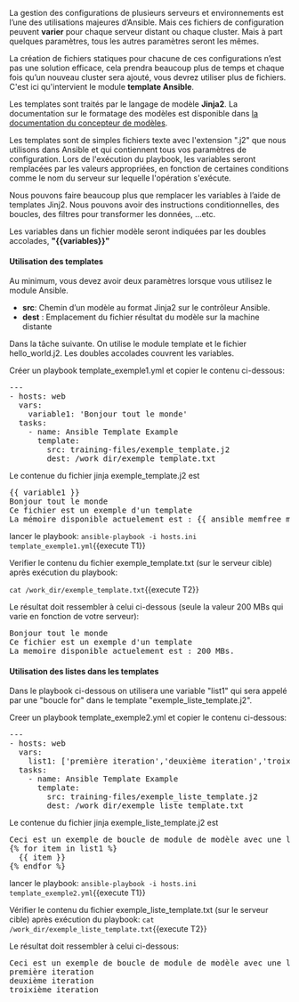 
La gestion des configurations de plusieurs serveurs et environnements est l’une des utilisations majeures d’Ansible. Mais ces fichiers de configuration peuvent **varier** pour chaque serveur distant ou chaque cluster. Mais à part quelques paramètres, tous les autres paramètres seront les mêmes. 

La création de fichiers statiques pour chacune de ces configurations n’est pas une solution efficace, cela prendra beaucoup plus de temps et chaque fois qu’un nouveau cluster sera ajouté, vous devrez utiliser plus de fichiers. C'est ici qu'intervient le module **template Ansible**.

Les templates sont traités par le langage de modèle **Jinja2**. La documentation sur le formatage des modèles est disponible dans [la documentation du concepteur de modèles](http://jinja.pocoo.org/docs/templates).

Les templates sont de simples fichiers texte avec l'extension ".j2"  que nous utilisons dans Ansible et qui contiennent tous vos paramètres de configuration. Lors de l'exécution du playbook, les variables seront remplacées par les valeurs appropriées, en fonction de certaines conditions comme le nom du serveur sur lequelle l'opération s'exécute. 

Nous pouvons faire beaucoup plus que remplacer les variables à l’aide de templates Jinj2. Nous pouvons avoir des instructions conditionnelles, des boucles, des filtres pour transformer les données, ...etc.

Les variables dans un fichier modèle seront indiquées par les doubles accolades, **"{{variables}}"**
  

#### Utilisation des templates

Au minimum, vous devez avoir deux paramètres lorsque vous utilisez le module Ansible.

- **src**: Chemin d’un modèle au format Jinja2 sur le contrôleur Ansible.
- **dest** : Emplacement du fichier résultat du modèle sur la machine distante

Dans la tâche suivante. On utilise le module template et le fichier hello_world.j2. Les doubles accolades couvrent les variables.

Créer un playbook template_exemple1.yml et copier le contenu ci-dessous:

<pre class="file">
---
- hosts: web
  vars:
    variable1: 'Bonjour tout le monde'
  tasks:
    - name: Ansible Template Example
      template:
        src: training-files/exemple_template.j2
        dest: /work_dir/exemple_template.txt
</pre>

Le contenue du fichier jinja exemple_template.j2 est 

<pre class="file">
{{ variable1 }}
Bonjour tout le monde
Ce fichier est un exemple d'un template
La mémoire disponible actuelement est : {{ ansible_memfree_mb }} MBs.
</pre>

lancer le playbook: `ansible-playbook -i hosts.ini template_exemple1.yml`{{execute T1}}

Verifier le contenu du fichier exemple_template.txt (sur le serveur cible) après exécution du playbook:

`cat /work_dir/exemple_template.txt`{{execute T2}}

Le résultat doit ressembler à celui ci-dessous (seule la valeur 200 MBs qui varie en  fonction de votre serveur):
<pre class="file">
Bonjour tout le monde
Ce fichier est un exemple d'un template
La memoire disponible actuelement est : 200 MBs.
</pre>

#### Utilisation des listes dans les templates
Dans le playbook ci-dessous on utilisera une variable "list1" qui sera appelé par une "boucle for" dans le template "exemple_liste_template.j2".

Creer un playbook template_exemple2.yml et copier le contenu ci-dessous:

<pre class="file">
---
- hosts: web
  vars:
    list1: ['première iteration','deuxième iteration','troixième iteration']
  tasks:
    - name: Ansible Template Example
      template:
        src: training-files/exemple_liste_template.j2
        dest: /work_dir/exemple_liste_template.txt
</pre>

Le contenue du fichier jinja exemple_liste_template.j2 est 

<pre class="file">
Ceci est un exemple de boucle de module de modèle avec une liste.
{% for item in list1 %}
  {{ item }}
{% endfor %}
</pre>

lancer le playbook: `ansible-playbook -i hosts.ini template_exemple2.yml`{{execute T1}}

Vérifier le contenu du fichier exemple_liste_template.txt (sur le serveur cible) après exécution du playbook:
`cat /work_dir/exemple_liste_template.txt`{{execute T2}}

Le résultat doit ressembler à celui ci-dessous:
<pre class="file">
Ceci est un exemple de boucle de module de modèle avec une liste.
première iteration
deuxième iteration
troixième iteration
</pre>
